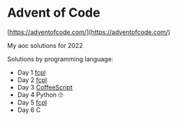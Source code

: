 # Advent of Code

[https://adventofcode.com/](https://adventofcode.com/)

My aoc solutions for 2022

Solutions by programming language:
- Day 1 [fcpl](https://github.com/dmrgn/fcpl)
- Day 2 [fcpl](https://github.com/dmrgn/fcpl)
- Day 3 [CoffeeScript](https://github.com/jashkenas/coffeescript)
- Day 4 Python 🙄
- Day 5 [fcpl](https://github.com/dmrgn/fcpl)
- Day 6 C

